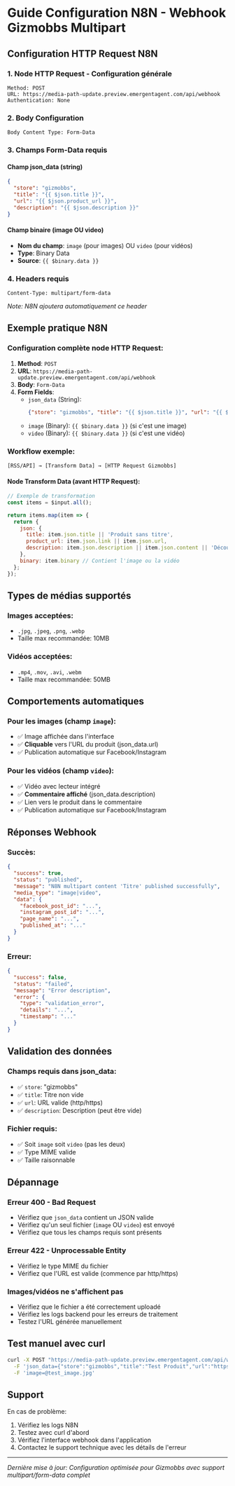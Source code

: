 # Guide Configuration N8N - Webhook Gizmobbs Multipart

## Configuration HTTP Request N8N

### 1. Node HTTP Request - Configuration générale
```
Method: POST
URL: https://media-path-update.preview.emergentagent.com/api/webhook
Authentication: None
```

### 2. Body Configuration
```
Body Content Type: Form-Data
```

### 3. Champs Form-Data requis

#### Champ json_data (string)
```json
{
  "store": "gizmobbs",
  "title": "{{ $json.title }}",
  "url": "{{ $json.product_url }}",
  "description": "{{ $json.description }}"
}
```

#### Champ binaire (image OU video)
- **Nom du champ**: `image` (pour images) OU `video` (pour vidéos)
- **Type**: Binary Data
- **Source**: `{{ $binary.data }}`

### 4. Headers requis
```
Content-Type: multipart/form-data
```
*Note: N8N ajoutera automatiquement ce header*

## Exemple pratique N8N

### Configuration complète node HTTP Request:

1. **Method**: `POST`
2. **URL**: `https://media-path-update.preview.emergentagent.com/api/webhook`
3. **Body**: `Form-Data`
4. **Form Fields**:
   - `json_data` (String): 
     ```json
     {"store": "gizmobbs", "title": "{{ $json.title }}", "url": "{{ $json.product_url }}", "description": "{{ $json.description }}"}
     ```
   - `image` (Binary): `{{ $binary.data }}` (si c'est une image)
   - `video` (Binary): `{{ $binary.data }}` (si c'est une vidéo)

### Workflow exemple:

```
[RSS/API] → [Transform Data] → [HTTP Request Gizmobbs]
```

#### Node Transform Data (avant HTTP Request):
```javascript
// Exemple de transformation
const items = $input.all();

return items.map(item => {
  return {
    json: {
      title: item.json.title || 'Produit sans titre',
      product_url: item.json.link || item.json.url,
      description: item.json.description || item.json.content || 'Découvrez ce produit'
    },
    binary: item.binary // Contient l'image ou la vidéo
  };
});
```

## Types de médias supportés

### Images acceptées:
- `.jpg`, `.jpeg`, `.png`, `.webp`
- Taille max recommandée: 10MB

### Vidéos acceptées:
- `.mp4`, `.mov`, `.avi`, `.webm`
- Taille max recommandée: 50MB

## Comportements automatiques

### Pour les images (champ `image`):
- ✅ Image affichée dans l'interface
- ✅ **Cliquable** vers l'URL du produit (json_data.url)
- ✅ Publication automatique sur Facebook/Instagram

### Pour les vidéos (champ `video`):
- ✅ Vidéo avec lecteur intégré
- ✅ **Commentaire affiché** (json_data.description)
- ✅ Lien vers le produit dans le commentaire
- ✅ Publication automatique sur Facebook/Instagram

## Réponses Webhook

### Succès:
```json
{
  "success": true,
  "status": "published",
  "message": "N8N multipart content 'Titre' published successfully",
  "media_type": "image|video",
  "data": {
    "facebook_post_id": "...",
    "instagram_post_id": "...",
    "page_name": "...",
    "published_at": "..."
  }
}
```

### Erreur:
```json
{
  "success": false,
  "status": "failed",
  "message": "Error description",
  "error": {
    "type": "validation_error",
    "details": "...",
    "timestamp": "..."
  }
}
```

## Validation des données

### Champs requis dans json_data:
- ✅ `store`: "gizmobbs"
- ✅ `title`: Titre non vide
- ✅ `url`: URL valide (http/https)
- ✅ `description`: Description (peut être vide)

### Fichier requis:
- ✅ Soit `image` soit `video` (pas les deux)
- ✅ Type MIME valide
- ✅ Taille raisonnable

## Dépannage

### Erreur 400 - Bad Request
- Vérifiez que `json_data` contient un JSON valide
- Vérifiez qu'un seul fichier (`image` OU `video`) est envoyé
- Vérifiez que tous les champs requis sont présents

### Erreur 422 - Unprocessable Entity  
- Vérifiez le type MIME du fichier
- Vérifiez que l'URL est valide (commence par http/https)

### Images/vidéos ne s'affichent pas
- Vérifiez que le fichier a été correctement uploadé
- Vérifiez les logs backend pour les erreurs de traitement
- Testez l'URL générée manuellement

## Test manuel avec curl

```bash
curl -X POST "https://media-path-update.preview.emergentagent.com/api/webhook" \
  -F 'json_data={"store":"gizmobbs","title":"Test Produit","url":"https://exemple.com","description":"Ceci est un test"}' \
  -F 'image=@test_image.jpg'
```

## Support

En cas de problème:
1. Vérifiez les logs N8N
2. Testez avec curl d'abord
3. Vérifiez l'interface webhook dans l'application
4. Contactez le support technique avec les détails de l'erreur

---

*Dernière mise à jour: Configuration optimisée pour Gizmobbs avec support multipart/form-data complet*